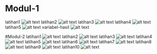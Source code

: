 # Modul-1
latihan1
![alt text](https://github.com/finda15/Pratikum-1/blob/master/ss/Screenshot%20(2).png?raw=true)
latihan2
![alt text](https://github.com/finda15/Pratikum-1/blob/master/ss/Screenshot%20(3).png?raw=true)
latihan3
![alt text](https://github.com/finda15/Pratikum-1/blob/master/ss/Screenshot%20(4).png?raw=true)
latihan4
![alt text](https://github.com/finda15/Pratikum-1/blob/master/ss/Screenshot%20(5).png?raw=true)
latihan5
![alt text](https://github.com/finda15/Pratikum-1/blob/master/ss/Screenshot%20(7).png?raw=true)
variabel-hasil
![alt text](https://github.com/finda15/Pratikum-1/blob/master/ss/Screenshot%20(8).png?raw=true)

#Modul-2
latihan1
![alt text](https://github.com/finda15/Pratikum-1/blob/master/ss/Screenshot%20(9).png?raw=true)
latihan2
![alt text](https://github.com/finda15/Pratikum-1/blob/master/ss/Screenshot%20(10).png?raw=true)
latihan3
![alt text](https://github.com/finda15/Pratikum-1/blob/master/ss/Screenshot%20(11).png?raw=true)
latihan4
![alt text](https://github.com/finda15/Pratikum-1/blob/master/ss/Screenshot%20(12).png?raw=true)
latihan5
![alt text](https://github.com/finda15/Pratikum-1/blob/master/ss/Screenshot%20(13).png?raw=true)
latihan6
![alt text](https://github.com/finda15/Pratikum-1/blob/master/ss/Screenshot%20(14).png?raw=true)
latihan7
![alt text](https://github.com/finda15/Pratikum-1/blob/master/ss/Screenshot%20(15).png?raw=true)
latihan8
![alt text](https://github.com/finda15/Pratikum-1/blob/master/ss/Screenshot%20(16).png?raw=true)
latihan9
![alt text](https://github.com/finda15/Pratikum-1/blob/master/ss/Screenshot%20(17).png?raw=true)
latihan10
![alt text](https://github.com/finda15/Pratikum-1/blob/master/ss/Screenshot%20(18).png?raw=true)
